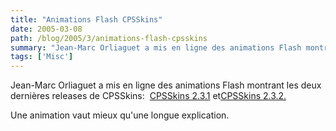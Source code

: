 ```yaml
---
title: "Animations Flash CPSSkins"
date: 2005-03-08
path: /blog/2005/3/animations-flash-cpsskins
summary: "Jean-Marc Orliaguet a mis en ligne des animations Flash montrant les deux dernières releases de CPSSkins:&#0160; CPSSkins 2.3.1 etCPSSkins 2.3.2."
tags: ['Misc']
---
```


Jean-Marc Orliaguet a mis en ligne des animations Flash montrant les deux dernières releases de CPSSkins:&#0160; <a href="http://www.medic.chalmers.se/%7Ejmo/CPS/cpsskins-2.3.1/">CPSSkins 2.3.1</a> et<a href="http://www.medic.chalmers.se/%7Ejmo/CPS/cpsskins-2.3.2/">CPSSkins 2.3.2.</a>

Une animation vaut mieux qu'une longue explication. 

